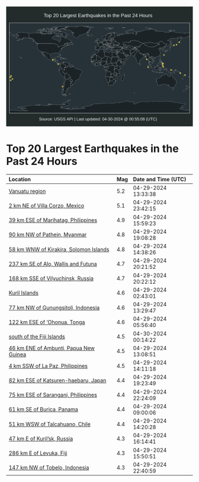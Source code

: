 ![Map](./map.png)

# Top 20 Largest Earthquakes in the Past 24 Hours

| Location | Mag | Date and Time (UTC) |
|:---|:---|:---|
| [Vanuatu region](https://earthquake.usgs.gov/earthquakes/eventpage/us6000muw0) | 5.2 | 04-29-2024 13:33:38 |
| [2 km NE of Villa Corzo, Mexico](https://earthquake.usgs.gov/earthquakes/eventpage/us6000mv2u) | 5.1 | 04-29-2024 23:42:15 |
| [39 km ESE of Marihatag, Philippines](https://earthquake.usgs.gov/earthquakes/eventpage/us6000mux4) | 4.9 | 04-29-2024 15:59:23 |
| [90 km NW of Pathein, Myanmar](https://earthquake.usgs.gov/earthquakes/eventpage/us6000mv0v) | 4.8 | 04-29-2024 19:08:28 |
| [58 km WNW of Kirakira, Solomon Islands](https://earthquake.usgs.gov/earthquakes/eventpage/us6000muwk) | 4.8 | 04-29-2024 14:38:26 |
| [237 km SE of Alo, Wallis and Futuna](https://earthquake.usgs.gov/earthquakes/eventpage/us6000mv1i) | 4.7 | 04-29-2024 20:21:52 |
| [168 km SSE of Vilyuchinsk, Russia](https://earthquake.usgs.gov/earthquakes/eventpage/us6000mv1s) | 4.7 | 04-29-2024 20:22:12 |
| [Kuril Islands](https://earthquake.usgs.gov/earthquakes/eventpage/us6000musk) | 4.6 | 04-29-2024 02:43:01 |
| [77 km NW of Gunungsitoli, Indonesia](https://earthquake.usgs.gov/earthquakes/eventpage/us6000muvz) | 4.6 | 04-29-2024 13:29:47 |
| [122 km ESE of ‘Ohonua, Tonga](https://earthquake.usgs.gov/earthquakes/eventpage/us6000mutn) | 4.6 | 04-29-2024 05:56:40 |
| [south of the Fiji Islands](https://earthquake.usgs.gov/earthquakes/eventpage/us6000mv30) | 4.5 | 04-30-2024 00:14:22 |
| [46 km ENE of Ambunti, Papua New Guinea](https://earthquake.usgs.gov/earthquakes/eventpage/us6000muvv) | 4.5 | 04-29-2024 13:08:51 |
| [4 km SSW of La Paz, Philippines](https://earthquake.usgs.gov/earthquakes/eventpage/us6000muwa) | 4.5 | 04-29-2024 14:11:18 |
| [82 km ESE of Katsuren-haebaru, Japan](https://earthquake.usgs.gov/earthquakes/eventpage/us6000mv0x) | 4.4 | 04-29-2024 19:23:49 |
| [75 km ESE of Sarangani, Philippines](https://earthquake.usgs.gov/earthquakes/eventpage/us6000mv2a) | 4.4 | 04-29-2024 22:24:09 |
| [61 km SE of Burica, Panama](https://earthquake.usgs.gov/earthquakes/eventpage/us6000muue) | 4.4 | 04-29-2024 09:00:06 |
| [51 km WSW of Talcahuano, Chile](https://earthquake.usgs.gov/earthquakes/eventpage/us6000muwb) | 4.4 | 04-29-2024 14:20:28 |
| [47 km E of Kuril’sk, Russia](https://earthquake.usgs.gov/earthquakes/eventpage/us6000muxb) | 4.3 | 04-29-2024 16:14:41 |
| [286 km E of Levuka, Fiji](https://earthquake.usgs.gov/earthquakes/eventpage/us6000muwz) | 4.3 | 04-29-2024 15:50:51 |
| [147 km NW of Tobelo, Indonesia](https://earthquake.usgs.gov/earthquakes/eventpage/us6000mv2n) | 4.3 | 04-29-2024 22:40:59 |
